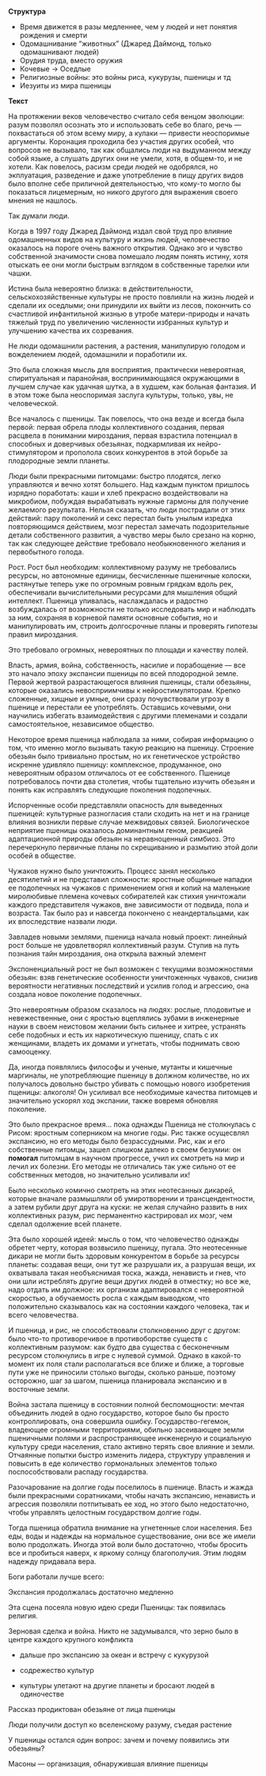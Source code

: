 **Структура**
- Время движется в разы медленнее, чем у людей и нет понятия рождения и смерти
- Одомашнивание “животных” (Джаред Даймонд, только одомашнивают людей)
- Орудия труда, вместо оружия
- Кочевые -> Оседлые
- Религиозные войны: это войны риса, кукурузы, пшеницы и тд
- Иезуиты из мира пшеницы

**Текст**

На протяжении веков человечество считало себя венцом эволюции: разум позволял осознать это и использовать себе во благо, речь — похвастаться об этом всему миру, а кулаки — привести неоспоримые аргументы. Коронация проходила без участия других особей, что вопросов не вызывало, так как общались люди на выдуманном между собой языке, а слушать других они не умели, хотя, в общем-то, и не хотели. Как повелось, расизм среди людей не одобрялся, но экплуатация, разведение и даже употребление в пищу других видов было вполне себе приличной деятельностью, что кому-то могло бы показаться лицемерным, но никого другого для выражения своего мнения не нашлось.

Так думали люди.

Когда в 1997 году Джаред Даймонд издал свой труд про влияние одомашненных видов на культуру и жизнь людей, человечество оказалось на пороге очень важного открытия. Однако эго и чувство собственной значимости снова помешало людям понять истину, хотя отыскать ее они могли быстрым взглядом в собственные тарелки или чашки.

Истина была невероятно близка: в действительности, сельскохозяйственные культуры не просто повлияли на жизнь людей и сделали их оседлыми; они принудили их выйти из лесов, покончить со счастливой инфантильной жизнью в утробе матери-природы и начать тяжелый труд по увеличению численности избранных культур и улучшению качества их созревания.

Не люди одомашнили растения, а растения, манипулирую голодом и вожделением людей, одомашнили и поработили их.

Это была сложная мысль для восприятия, практически невероятная, спиритуальная и паранойная, воспринимающаяся окружающими в лучшем случае как удачная шутка, а в худшем, как больная фантазия. И в этом тоже была неоспоримая заслуга культуры, только, увы, не человеческой.

Все началось с пшеницы. Так повелось, что она везде и всегда была первой: первая обрела плоды коллективного создания, первая расцвела в понимании мироздания, первая взрастила потенциал в способных и доверчивых обезьянах, подкармливая их нейро-стимулятором и прополола своих конкурентов в этой борьбе за плодородные земли планеты.

Люди были прекрасными питомцами: быстро плодятся, легко управляются и вечно хотят большего. Над каждым пунктом пришлось изрядно поработать: каши и хлеб прекрасно воздействовали на микробиом, побуждая вырабатывать нужные гармоны для получение желаемого результата. Нельзя сказать, что люди пострадали от этих действий: пару поколений и секс перестал быть унылым изредка повторяющимся действием, мозг перестал замечать подозрительные детали собственного развития, а чувство меры было срезано на корню, так как следующее действие требовало необыкновенного желания и первобытного голода.

Рост. Рост был необходим: коллективному разуму не требовались ресурсы, но автономные единицы, бесчисленные пшеничные колоски, растянутые теперь уже по огромным ровным грядкам вдоль рек, обеспечивали вычислительными ресурсами для мышления общий интеллект. Пшеница упивалась, наслаждалась и радостно возбуждалась от возможности не только исследовать мир и наблюдать за ним, сохраняя в корневой памяти основные события, но и манипулировать им, строить долгосрочные планы и проверять гипотезы правил мироздания.

Это требовало огромных, невероятных по площади и качеству полей.

Власть, армия, война, собственность, насилие и порабощение — все это начало эпоху экспансии пшеницы по всей плодородной земле. Первой жертвой разрастающегося влияния пшеницы, стали обезьяны, которые оказались невосприимчивы к нейростимуляторам. Крепко сложенные, хищные и умные, они сразу почувствовали угрозу в пшенице и перестали ее употреблять. Оставшись кочевыми, они научились избегать взаимодействия с другими племенами и создали самостоятельное, независимое общество.

Некоторое время пшеница наблюдала за ними, собирая информацию о том, что именно могло вызывать такую реакцию на пшеницу. Строение обезьян было тривиально простым, но их генетическое устройство искренне удивляло пшеницу: комплексное, продуманное, оно невероятным образом отличалось от ее собственного. Пшенице потребовалось почти два столетия, чтобы тщательно изучить обезьян и понять как исправлять следующие поколения подопечных.

Испорченные особи представляли опасность для выведенных пшеницей: культурные разногласия стали сходить на нет и на границе влияния возникли первые случае межвидовых связей. Биологическое неприятие пшеницы оказалось доминантным геном, реакцией адаптационной природы обезьян на неравноценный симбиоз. Это перечеркнуло первичные планы по скрещиванию и размытию этой доли особей в обществе.

Чужаков нужно было уничтожить. Процесс занял несколько десятилетий и не представил сложности: яростные общинные нападки ее подопечных на чужаков с применением огня и копий на маленькие миролюбивые племена кочевых собирателей как стихия уничтожали каждого представителя чужаков, вне зависимости от подвида, пола и возраста. Так было раз и навсегда покончено с неандертальцами, как их впоследствие назвали люди.

Завладев новыми землями, пшеница начала новый проект: линейный рост больше не удовлетворял коллективный разум. Ступив на путь познания тайн мироздания, она открыла важный элемент 

Экспоненциальный рост не был возможен с текущими возможностями обезьян: взяв генетические особенности уничтоженных чуваков, снизив вероятности негативных последствий и усилив голод и агрессию, она создала новое поколение подопечных.

Это невероятным образом сказалось на людях: рослые, плодовитые и невежественные, они с яростью вцеплялись зубами в инженерные науки в своем неистовом желании быть сильнее и хитрее, устранять себе подобных и есть их наркотическую пшеницу, спать с их женщинами, владеть их домами и угнетать, чтобы поднимать свою самооценку.

Да, иногда появлялись философы и ученые, мутанты и кишечные маргиналы, не употребляющие пшеницу в должном количестве, но их получалось довольно быстро убивать с помощью нового изобретения пщеницы: алкоголя! Он усиливал все необходимые качества питомцев и значительно ускорял ход экспании, также вовремя обновляя поколение.

Это было прекрасное время... пока однажды Пшеница не столкнулась с Рисом: яростным соперником на многие годы. Рис также осущесвлял экспансию, но его методы было безрассудными. Рис, как и его собственные питомцы, зашел слишком далеко в своем безумии: он **помогал** питомцам в научном прогрессе, учил их смотреть на мир и лечил их болезни. Его методы не отличались так уже сильно от ее собственных методов, но значительно усиливали их!

Было несколько комично смотреть на этих неотесанных дикарей, которые вначале размышляли об умиротворении и трансцендентности, а затем рубили друг друга на куски: не желая случайно развить в них коллективных разум, рис перманентно кастрировал их мозг, чем сделал одолжение всей планете.

Эта было хорошей идеей: мысль о том, что человечество однажды обретет черту, которая возвысило пшеницу, пугала. Это неотесенные дикари не могли быть здоровым конкурентом в борьбе за ресурсы планеты: создавая вещи, они тут же разрушали их, а разрушая вещи, их охватывала такая необъяснимая тоска, жажда, ненависть и гнев, что они шли истреблять другие вещи других людей в отместку; но все же, надо отдать им должное: их организм адаптировался с невероятной скоростью, а обучаемость росла с каждым выводком, что положительно сказывалось как на состоянии каждого человека, так и всего человечества.

И пшеница, и рис, не способствовали столкновению друг с другом: было что-то противоречивое в противоборстве существ с коллективным разумом: как будто два существа с бесконечным ресурсом столкнулись в игре с нулевой суммой. Однако в какой-то момент их поля стали располагаться все ближе и ближе, а торговые пути уже не приносили столько выгоды, сколько раньше, поэтому осторожно, шаг за шагом, пшеница планировала экспансию и в восточные земли.

Война застала пшеницу в состоянии полной беспомощности: мечтая объединить людей в одно государство, которое было бы просто контроллировать, она совершила ошибку. Государство-гегемон, владеющее огромными территориями, обильно засеивающее земли пшеничными полями и распространяющее инженерную и социальную культуру среди населения, стало активно терять свое влияние и земли. Отчаянные попытки быстро изменить лидера, структуру управления и повысить в еде количество гормональных элементов только поспособствовали распаду государства.

Разочарование на долгие годы поселилось в пшенице. Власть и жажда были прекрасными соратниками, чтобы начать экспансию, ненависть и агрессия позволяли потпитывать ее ход, но этого было недостаточно, чтобы управлять целостным государством долгие годы.

Тогда пшеница обратила внимание на угнетенные слои населения. Без еды, воды и надежды на нормальное существование, они все же имели волю продолжать. Иногда этой воли было достаточно, чтобы бросить все и пробиться наверх, к яркому солнцу благополучия. Этим людям надежду придавала вера.

Боги работали лучше всего: 

Экспансия продолжалась достаточно медленно

Эта сцена посеяла новую идею среди Пшеницы: так появилась религия. 

Зерновая сделка и война. Никто не задумывался, что зерно было в центре каждого крупного конфликта




- дальше про экспансию за океан и встречу с кукурузой

- содрежество культур

- культуры улетают на другие планеты и бросают людей в одиночестве

Рассказ продиктован обезьяне от лица пшеницы

Люди получили доступ ко вселенскому разуму, съедая растение

У пшеницы остался один вопрос: зачем и почему появились эти обезьяны?

Масоны — организация, обнаружившая влияние пшеницы
